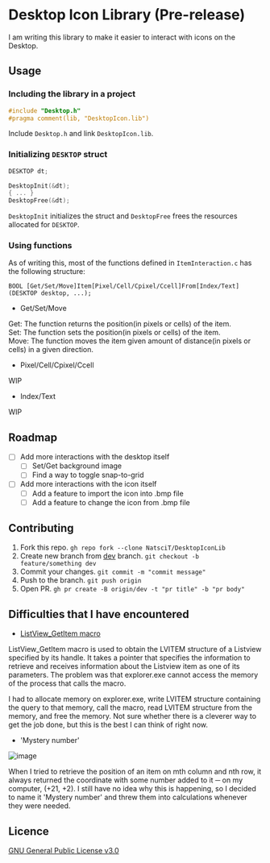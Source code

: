 # Desktop Icon Library (Pre-release)
I am writing this library to make it easier to interact with icons on the Desktop.

## Usage

### Including the library in a project
```c
#include "Desktop.h"
#pragma comment(lib, "DesktopIcon.lib")
```
Include `Desktop.h` and link `DesktopIcon.lib`.

### Initializing `DESKTOP` struct
```c
DESKTOP	dt;

DesktopInit(&dt);
{ ... }
DesktopFree(&dt);
```
`DesktopInit` initializes the struct and `DesktopFree` frees the resources allocated for `DESKTOP`.

### Using functions
As of writing this, most of the functions defined in `ItemInteraction.c` has the following structure:
```
BOOL [Get/Set/Move]Item[Pixel/Cell/Cpixel/Ccell]From[Index/Text](DESKTOP desktop, ...);
```
- Get/Set/Move

Get: The function returns the position(in pixels or cells) of the item.<br>
Set: The function sets the position(in pixels or cells) of the item.<br>
Move: The function moves the item given amount of distance(in pixels or cells) in a given direction.

- Pixel/Cell/Cpixel/Ccell

WIP

- Index/Text

WIP

## Roadmap

- [ ] Add more interactions with the desktop itself
    - [ ] Set/Get background image
    - [ ] Find a way to toggle snap-to-grid
- [ ] Add more interactions with the icon itself
    - [ ] Add a feature to import the icon into .bmp file
    - [ ] Add a feature to change the icon from .bmp file

## Contributing

1. Fork this repo. `gh repo fork --clone NatsciT/DesktopIconLib`
2. Create new branch from [dev](https://github.com/NatsciT/DesktopIconLib/tree/dev) branch. `git checkout -b feature/something dev`
3. Commit your changes. `git commit -m "commit message"`
4. Push to the branch. `git push origin`
5. Open PR. `gh pr create -B origin/dev -t "pr title" -b "pr body"`

## Difficulties that I have encountered

- [ListView_GetItem macro](https://learn.microsoft.com/en-us/windows/win32/api/commctrl/nf-commctrl-listview_getitem)

ListView_GetItem macro is used to obtain the LVITEM structure of a Listview specified by its handle. It takes a pointer that specifies the information to retrieve and receives information about the Listview item as one of its parameters. The problem was that explorer.exe cannot access the memory of the process that calls the macro.

I had to allocate memory on explorer.exe, write LVITEM structure containing the query to that memory, call the macro, read LVITEM structure from the memory, and free the memory. Not sure whether there is a cleverer way to get the job done, but this is the best I can think of right now.

- 'Mystery number'

![image](https://user-images.githubusercontent.com/97524957/211827755-f1291ad8-c4b2-459d-b58c-8794e87350fa.png)

When I tried to retrieve the position of an item on mth column and nth row, it always returned the coordinate with some number added to it ─ on my computer, (+21, +2). I still have no idea why this is happening, so I decided to name it 'Mystery number' and threw them into calculations whenever they were needed.

## Licence
[GNU General Public License v3.0](/LICENCE)
